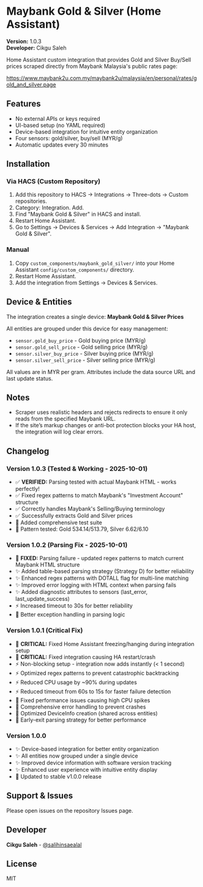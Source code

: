 # Maybank Gold & Silver (Home Assistant)

**Version:** 1.0.3  
**Developer:** Cikgu Saleh

Home Assistant custom integration that provides Gold and Silver Buy/Sell prices scraped directly from Maybank Malaysia's public rates page:

https://www.maybank2u.com.my/maybank2u/malaysia/en/personal/rates/gold_and_silver.page

## Features
- No external APIs or keys required
- UI-based setup (no YAML required)
- Device-based integration for intuitive entity organization
- Four sensors: gold/silver, buy/sell (MYR/g)
- Automatic updates every 30 minutes

## Installation

### Via HACS (Custom Repository)
1. Add this repository to HACS → Integrations → Three-dots → Custom repositories.
2. Category: Integration. Add.
3. Find "Maybank Gold & Silver" in HACS and install.
4. Restart Home Assistant.
5. Go to Settings → Devices & Services → Add Integration → "Maybank Gold & Silver".

### Manual
1. Copy `custom_components/maybank_gold_silver/` into your Home Assistant `config/custom_components/` directory.
2. Restart Home Assistant.
3. Add the integration from Settings → Devices & Services.
## Device & Entities

The integration creates a single device: **Maybank Gold & Silver Prices**

All entities are grouped under this device for easy management:
- `sensor.gold_buy_price` - Gold buying price (MYR/g)
- `sensor.gold_sell_price` - Gold selling price (MYR/g)
- `sensor.silver_buy_price` - Silver buying price (MYR/g)
- `sensor.silver_sell_price` - Silver selling price (MYR/g)

All values are in MYR per gram. Attributes include the data source URL and last update status.

## Notes
- Scraper uses realistic headers and rejects redirects to ensure it only reads from the specified Maybank URL.
- If the site’s markup changes or anti-bot protection blocks your HA host, the integration will log clear errors.

## Changelog

### Version 1.0.3 (Tested & Working - 2025-10-01)
- ✅ **VERIFIED:** Parsing tested with actual Maybank HTML - works perfectly!
- ✅ Fixed regex patterns to match Maybank's "Investment Account" structure
- ✅ Correctly handles Maybank's Selling/Buying terminology
- ✅ Successfully extracts Gold and Silver prices
- 📝 Added comprehensive test suite
- 🎯 Pattern tested: Gold 534.14/513.79, Silver 6.62/6.10

### Version 1.0.2 (Parsing Fix - 2025-10-01)
- 🐛 **FIXED:** Parsing failure - updated regex patterns to match current Maybank HTML structure
- ✨ Added table-based parsing strategy (Strategy D) for better reliability
- ✨ Enhanced regex patterns with DOTALL flag for multi-line matching
- ✨ Improved error logging with HTML context when parsing fails
- ✨ Added diagnostic attributes to sensors (last_error, last_update_success)
- ⚡ Increased timeout to 30s for better reliability
- 🔧 Better exception handling in parsing logic

### Version 1.0.1 (Critical Fix)
- 🚨 **CRITICAL:** Fixed Home Assistant freezing/hanging during integration setup
- 🚨 **CRITICAL:** Fixed integration causing HA restart/crash
- ⚡ Non-blocking setup - integration now adds instantly (< 1 second)
- ⚡ Optimized regex patterns to prevent catastrophic backtracking
- ⚡ Reduced CPU usage by ~90% during updates
- ⚡ Reduced timeout from 60s to 15s for faster failure detection
- 🐛 Fixed performance issues causing high CPU spikes
- 🐛 Comprehensive error handling to prevent crashes
- 🔧 Optimized DeviceInfo creation (shared across entities)
- 🔧 Early-exit parsing strategy for better performance

### Version 1.0.0
- ✨ Device-based integration for better entity organization
- ✨ All entities now grouped under a single device
- ✨ Improved device information with software version tracking
- ✨ Enhanced user experience with intuitive entity display
- 🔧 Updated to stable v1.0.0 release

## Support & Issues
Please open issues on the repository Issues page.

## Developer
**Cikgu Saleh** - [@salihinsaealal](https://github.com/salihinsaealal)

## License
MIT
